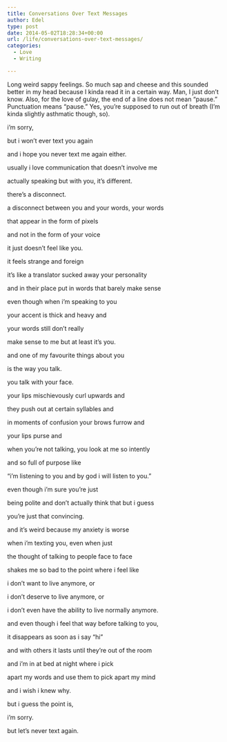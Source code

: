 ```yaml
---
title: Conversations Over Text Messages
author: Edel
type: post
date: 2014-05-02T18:28:34+00:00
url: /life/conversations-over-text-messages/
categories:
  - Love
  - Writing

---
```

Long weird sappy feelings. So much sap and cheese and this sounded better in my head because I kinda read it in a certain way. Man, I just don’t know. Also, for the love of gulay, the end of a line does not mean &#8220;pause.&#8221; Punctuation means &#8220;pause.&#8221; Yes, you’re supposed to run out of breath (I&#8217;m kinda slightly asthmatic though, so).

i’m sorry,
  
but i won’t ever text you again
  
and i hope you never text me again either.
  
usually i love communication that doesn’t involve me
  
actually speaking but with you, it’s different.
  
there’s a disconnect.
  
a disconnect between you and your words, your words
  
that appear in the form of pixels
  
and not in the form of your voice
  
it just doesn’t feel like you.

it feels strange and foreign
  
it’s like a translator sucked away your personality
  
and in their place put in words that barely make sense
  
even though when i’m speaking to you
  
your accent is thick and heavy and
  
your words still don’t really
  
make sense to me but at least it’s you.

and one of my favourite things about you
  
is the way you talk.
  
you talk with your face.
  
your lips mischievously curl upwards and
  
they push out at certain syllables and
  
in moments of confusion your brows furrow and
  
your lips purse and
  
when you’re not talking, you look at me so intently
  
and so full of purpose like
  
“i’m listening to you and by god i will listen to you.”
  
even though i’m sure you’re just
  
being polite and don’t actually think that but i guess
  
you’re just that convincing.

and it’s weird because my anxiety is worse
  
when i’m texting you, even when just
  
the thought of talking to people face to face
  
shakes me so bad to the point where i feel like
  
i don’t want to live anymore, or
  
i don’t deserve to live anymore, or
  
i don’t even have the ability to live normally anymore.
  
and even though i feel that way before talking to you,
  
it disappears as soon as i say “hi”
  
and with others it lasts until they’re out of the room
  
and i’m in at bed at night where i pick
  
apart my words and use them to pick apart my mind
  
and i wish i knew why.

but i guess the point is,
  
i’m sorry.
  
but let’s never text again.

<ol class="footnote">
</ol>